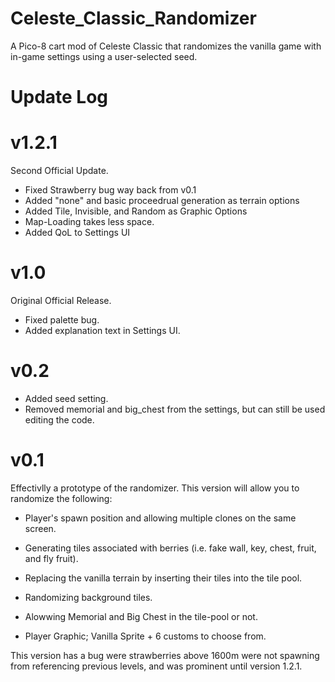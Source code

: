 # Celeste_Classic_Randomizer
A Pico-8 cart mod of Celeste Classic that randomizes the vanilla game with in-game settings using a user-selected seed.

# Update Log
# v1.2.1
Second Official Update.
  - Fixed Strawberry bug way back from v0.1
  - Added "none" and basic proceedrual generation as terrain options
  - Added Tile, Invisible, and Random as Graphic Options
  - Map-Loading takes less space.
  - Added QoL to Settings UI

# v1.0
Original Official Release.
  - Fixed palette bug.
  - Added explanation text in Settings UI.

# v0.2
  - Added seed setting.
  - Removed memorial and big_chest from the settings, but can still be used editing the code.

# v0.1
Effectivlly a prototype of the randomizer. This version will allow you to randomize the following:
  - Player's spawn position and allowing multiple clones on the same screen.
  - Generating tiles associated with berries (i.e. fake wall, key, chest, fruit, and fly fruit).
  - Replacing the vanilla terrain by inserting their tiles into the tile pool.
  - Randomizing background tiles.
  - Alowwing Memorial and Big Chest in the tile-pool or not.
  
  - Player Graphic; Vanilla Sprite + 6 customs to choose from.

This version has a bug were strawberries above 1600m were not spawning from referencing previous levels, and was prominent until version 1.2.1.
